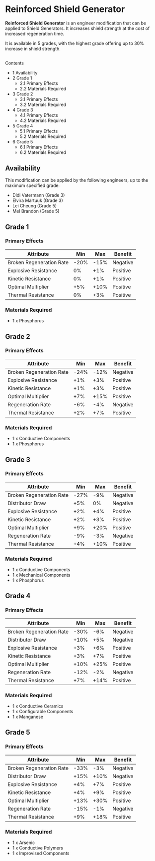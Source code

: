 # Reinforced Shield Generator
**Reinforced Shield Generator** is an engineer modification that can be applied to Shield Generators. It increases shield strength at the cost of increased regeneration time.

It is available in 5 grades, with the highest grade offering up to 30% increase in shield strength.

## 

Contents

- 1 Availability
- 2 Grade 1
    - 2.1 Primary Effects
    - 2.2 Materials Required
- 3 Grade 2
    - 3.1 Primary Effects
    - 3.2 Materials Required
- 4 Grade 3
    - 4.1 Primary Effects
    - 4.2 Materials Required
- 5 Grade 4
    - 5.1 Primary Effects
    - 5.2 Materials Required
- 6 Grade 5
    - 6.1 Primary Effects
    - 6.2 Materials Required

## Availability

This modification can be applied by the following engineers, up to the maximum specified grade:

- Didi Vatermann (Grade 3)
- Elvira Martuuk (Grade 3)
- Lei Cheung (Grade 5)
- Mel Brandon (Grade 5)

## Grade 1

### Primary Effects

| Attribute | Min | Max | Benefit |
| --- | --- | --- | --- |
| Broken Regeneration Rate | -20% | -15% | Negative |
| Explosive Resistance | 0% | +1% | Positive |
| Kinetic Resistance | 0% | +1% | Positive |
| Optimal Multiplier | +5% | +10% | Positive |
| Thermal Resistance | 0% | +3% | Positive |

### Materials Required

- 1 x Phosphorus

## Grade 2

### Primary Effects

| Attribute | Min | Max | Benefit |
| --- | --- | --- | --- |
| Broken Regeneration Rate | -24% | -12% | Negative |
| Explosive Resistance | +1% | +3% | Positive |
| Kinetic Resistance | +1% | +3% | Positive |
| Optimal Multiplier | +7% | +15% | Positive |
| Regeneration Rate | -6% | -4% | Negative |
| Thermal Resistance | +2% | +7% | Positive |

### Materials Required

- 1 x Conductive Components
- 1 x Phosphorus

## Grade 3

### Primary Effects

| Attribute | Min | Max | Benefit |
| --- | --- | --- | --- |
| Broken Regeneration Rate | -27% | -9% | Negative |
| Distributor Draw | +5% | 0% | Negative |
| Explosive Resistance | +2% | +4% | Positive |
| Kinetic Resistance | +2% | +3% | Positive |
| Optimal Multiplier | +9% | +20% | Positive |
| Regeneration Rate | -9% | -3% | Negative |
| Thermal Resistance | +4% | +10% | Positive |

### Materials Required

- 1 x Conductive Components
- 1 x Mechanical Components
- 1 x Phosphorus

## Grade 4

### Primary Effects

| Attribute | Min | Max | Benefit |
| --- | --- | --- | --- |
| Broken Regeneration Rate | -30% | -6% | Negative |
| Distributor Draw | +10% | +5% | Negative |
| Explosive Resistance | +3% | +6% | Positive |
| Kinetic Resistance | +3% | +7% | Positive |
| Optimal Multiplier | +10% | +25% | Positive |
| Regeneration Rate | -12% | -2% | Negative |
| Thermal Resistance | +7% | +14% | Positive |

### Materials Required

- 1 x Conductive Ceramics
- 1 x Configurable Components
- 1 x Manganese

## Grade 5

### Primary Effects

| Attribute | Min | Max | Benefit |
| --- | --- | --- | --- |
| Broken Regeneration Rate | -33% | -3% | Negative |
| Distributor Draw | +15% | +10% | Negative |
| Explosive Resistance | +4% | +7% | Positive |
| Kinetic Resistance | +4% | +9% | Positive |
| Optimal Multiplier | +13% | +30% | Positive |
| Regeneration Rate | -15% | -1% | Negative |
| Thermal Resistance | +9% | +18% | Positive |

### Materials Required

- 1 x Arsenic
- 1 x Conductive Polymers
- 1 x Improvised Components